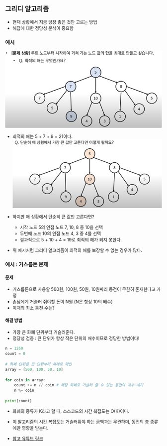 ## 그리디 알고리즘
- 현재 상황에서 지금 당장 좋은 것만 고르는 방법
- 해답에 대한 정당성 분석이 중요함

### 예시
![img.png](img.png)
- 최적의 해는 5 + 7 + 9 = 21이다.
![img_1.png](img_1.png)
- 하지만 매 상황에서 단순히 큰 값만 고른다면?
  - 시작 노드 5의 인접 노드 7, 10, 8 중 10을 선택
  - 두번째 노드 10의 인접 노드 4, 3 중 4를 선택
  - 결과적으로 5 + 10 + 4 = 19로 최적의 해가 되지 못한다.

- 위 예시처럼 그리디 알고리즘이 최적의 해를 보장할 수 없는 경우가 많다.


### 예시 : 거스름돈 문제
#### 문제
- 거스름돈으로 사용할 500원, 100원, 50원, 10원짜리 동전이 무한히 존재한다고 가정
- 손님에게 거슬러 줘야할 돈이 N원 (N은 항상 10의 배수)
- 이때의 최소 동전 수는?

#### 해결 방법
- 가장 큰 화폐 단위부터 거슬러준다.
- 정당성 검증 : 큰 단위가 항상 작은 단위의 배수이므로 정당한 방법이다!

```python
n = 1260
count = 0

# 화폐 단위를 큰 단위부터 차례로 확인
array = [500, 100, 50, 10]

for coin in array:
    count += n // coin # 해당 화폐로 거슬러 줄 수 있는 동전의 개수 세기
    n %= coin

print(count)
```

- 화폐의 종류가 K라고 할 때, 소스코드의 시간 복잡도는 O(K)이다.
- 이 알고리즘의 시간 복잡도는 거슬러줘야 하는 금액과는 무관하며, 동전의 총 종류에만 영향을 받는다.


- [참고 유튜브 링크](https://www.youtube.com/watch?v=_TG0hVYJ6D8&list=PLVsNizTWUw7H9_of5YCB0FmsSc-K44y81&index=13)





